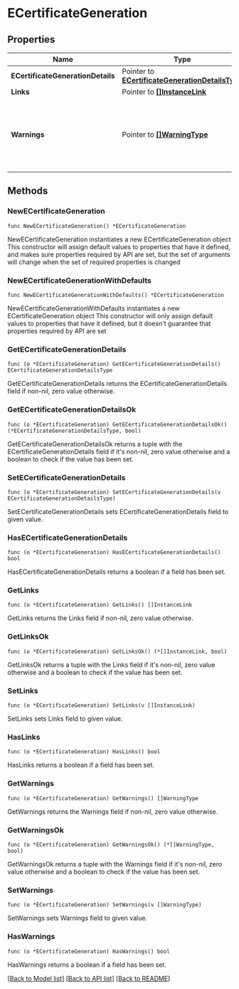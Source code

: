 # ECertificateGeneration

## Properties

Name | Type | Description | Notes
------------ | ------------- | ------------- | -------------
**ECertificateGenerationDetails** | Pointer to [**ECertificateGenerationDetailsType**](ECertificateGenerationDetailsType.md) |  | [optional] 
**Links** | Pointer to [**[]InstanceLink**](InstanceLink.md) |  | [optional] 
**Warnings** | Pointer to [**[]WarningType**](WarningType.md) | Used in conjunction with the Success element to define a business error. | [optional] 

## Methods

### NewECertificateGeneration

`func NewECertificateGeneration() *ECertificateGeneration`

NewECertificateGeneration instantiates a new ECertificateGeneration object
This constructor will assign default values to properties that have it defined,
and makes sure properties required by API are set, but the set of arguments
will change when the set of required properties is changed

### NewECertificateGenerationWithDefaults

`func NewECertificateGenerationWithDefaults() *ECertificateGeneration`

NewECertificateGenerationWithDefaults instantiates a new ECertificateGeneration object
This constructor will only assign default values to properties that have it defined,
but it doesn't guarantee that properties required by API are set

### GetECertificateGenerationDetails

`func (o *ECertificateGeneration) GetECertificateGenerationDetails() ECertificateGenerationDetailsType`

GetECertificateGenerationDetails returns the ECertificateGenerationDetails field if non-nil, zero value otherwise.

### GetECertificateGenerationDetailsOk

`func (o *ECertificateGeneration) GetECertificateGenerationDetailsOk() (*ECertificateGenerationDetailsType, bool)`

GetECertificateGenerationDetailsOk returns a tuple with the ECertificateGenerationDetails field if it's non-nil, zero value otherwise
and a boolean to check if the value has been set.

### SetECertificateGenerationDetails

`func (o *ECertificateGeneration) SetECertificateGenerationDetails(v ECertificateGenerationDetailsType)`

SetECertificateGenerationDetails sets ECertificateGenerationDetails field to given value.

### HasECertificateGenerationDetails

`func (o *ECertificateGeneration) HasECertificateGenerationDetails() bool`

HasECertificateGenerationDetails returns a boolean if a field has been set.

### GetLinks

`func (o *ECertificateGeneration) GetLinks() []InstanceLink`

GetLinks returns the Links field if non-nil, zero value otherwise.

### GetLinksOk

`func (o *ECertificateGeneration) GetLinksOk() (*[]InstanceLink, bool)`

GetLinksOk returns a tuple with the Links field if it's non-nil, zero value otherwise
and a boolean to check if the value has been set.

### SetLinks

`func (o *ECertificateGeneration) SetLinks(v []InstanceLink)`

SetLinks sets Links field to given value.

### HasLinks

`func (o *ECertificateGeneration) HasLinks() bool`

HasLinks returns a boolean if a field has been set.

### GetWarnings

`func (o *ECertificateGeneration) GetWarnings() []WarningType`

GetWarnings returns the Warnings field if non-nil, zero value otherwise.

### GetWarningsOk

`func (o *ECertificateGeneration) GetWarningsOk() (*[]WarningType, bool)`

GetWarningsOk returns a tuple with the Warnings field if it's non-nil, zero value otherwise
and a boolean to check if the value has been set.

### SetWarnings

`func (o *ECertificateGeneration) SetWarnings(v []WarningType)`

SetWarnings sets Warnings field to given value.

### HasWarnings

`func (o *ECertificateGeneration) HasWarnings() bool`

HasWarnings returns a boolean if a field has been set.


[[Back to Model list]](../README.md#documentation-for-models) [[Back to API list]](../README.md#documentation-for-api-endpoints) [[Back to README]](../README.md)


